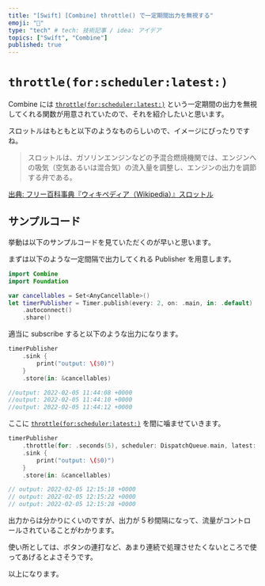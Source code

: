 ```yaml
---
title: "[Swift] [Combine] throttle() で一定期間出力を無視する"
emoji: "🌾"
type: "tech" # tech: 技術記事 / idea: アイデア
topics: ["Swift", "Combine"]
published: true
---
```


# `throttle(for:scheduler:latest:)`

Combine には [`throttle(for:scheduler:latest:)`](https://developer.apple.com/documentation/combine/fail/throttle(for:scheduler:latest:)) という一定期間の出力を無視してくれる関数が用意されていたので、それを紹介したいと思います。

スロットルはもともと以下のようなものらしいので、イメージにぴったりですね。

> スロットルは、ガソリンエンジンなどの予混合燃焼機関では、エンジンへの吸気（空気あるいは混合気）の流入量を調整し、エンジンの出力を調節する弁である。

[出典: フリー百科事典『ウィキペディア（Wikipedia）』スロットル](https://ja.wikipedia.org/wiki/%E3%82%B9%E3%83%AD%E3%83%83%E3%83%88%E3%83%AB)


## サンプルコード

挙動は以下のサンプルコードを見ていただくのが早いと思います。

まずは以下のような一定間隔で出力してくれる Publisher を用意します。

```swift
import Combine
import Foundation

var cancellables = Set<AnyCancellable>()
let timerPublisher = Timer.publish(every: 2, on: .main, in: .default)
    .autoconnect()
    .share()
```

適当に subscribe すると以下のような出力になります。

```swift
timerPublisher
    .sink {
        print("output: \($0)")
    }
    .store(in: &cancellables)

//output: 2022-02-05 11:44:08 +0000
//output: 2022-02-05 11:44:10 +0000
//output: 2022-02-05 11:44:12 +0000
```

ここに [`throttle(for:scheduler:latest:)`](https://developer.apple.com/documentation/combine/fail/throttle(for:scheduler:latest:)) を間に噛ませていきます。

```swift
timerPublisher
    .throttle(for: .seconds(5), scheduler: DispatchQueue.main, latest: true)
    .sink {
        print("output: \($0)")
    }
    .store(in: &cancellables)

// output: 2022-02-05 12:15:18 +0000
// output: 2022-02-05 12:15:22 +0000
// output: 2022-02-05 12:15:28 +0000
```

出力からは分かりにくいのですが、出力が 5 秒間隔になって、流量がコントロールされていることがわかります。

使い所としては、ボタンの連打など、あまり連続で処理させたくないところで使ってあげるとよさそうです。

以上になります。